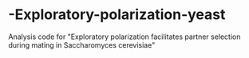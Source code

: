# -Exploratory-polarization-yeast
 Analysis code for "Exploratory polarization facilitates partner selection during mating in Saccharomyces cerevisiae"
